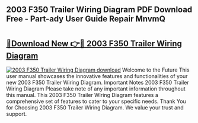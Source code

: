 ## 2003 F350 Trailer Wiring Diagram PDF Download Free - Part-ady User Guide Repair MnvmQ

# <h2><a href="http://dfovqey.blite.top/?on=2003+F350+Trailer+Wiring+Diagram">🔗Download New 👉🔴 2003 F350 Trailer Wiring Diagram</a></h2>

[![2003 F350 Trailer Wiring Diagram download](https://i.imgur.com/lujVjoI.png)](http://dfovqey.blite.top/?on=2003+F350+Trailer+Wiring+Diagram)
Welcome to the Future This user manual showcases the innovative features and functionalities of your new 2003 F350 Trailer Wiring Diagram. Important Notes 2003 F350 Trailer Wiring Diagram Please take note of any important information throughout this manual. This 2003 F350 Trailer Wiring Diagram features a comprehensive set of features to cater to your specific needs. Thank You for Choosing 2003 F350 Trailer Wiring Diagram. We value your trust and support.
